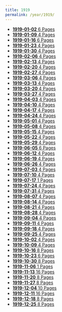 ```yaml
---
title: 1919
permalink: /year/1919/
---
```


<ul class="taxonomy__index">
<li><a href="/issues/hydro-review-1919-01-02"><strong>1919-01-02</strong> <span class="taxonomy__count">6 Pages</span></a></li>
<li><a href="/issues/hydro-review-1919-01-09"><strong>1919-01-09</strong> <span class="taxonomy__count">4 Pages</span></a></li>
<li><a href="/issues/hydro-review-1919-01-16"><strong>1919-01-16</strong> <span class="taxonomy__count">6 Pages</span></a></li>
<li><a href="/issues/hydro-review-1919-01-23"><strong>1919-01-23</strong> <span class="taxonomy__count">4 Pages</span></a></li>
<li><a href="/issues/hydro-review-1919-01-30"><strong>1919-01-30</strong> <span class="taxonomy__count">4 Pages</span></a></li>
<li><a href="/issues/hydro-review-1919-02-06"><strong>1919-02-06</strong> <span class="taxonomy__count">4 Pages</span></a></li>
<li><a href="/issues/hydro-review-1919-02-13"><strong>1919-02-13</strong> <span class="taxonomy__count">4 Pages</span></a></li>
<li><a href="/issues/hydro-review-1919-02-20"><strong>1919-02-20</strong> <span class="taxonomy__count">4 Pages</span></a></li>
<li><a href="/issues/hydro-review-1919-02-27"><strong>1919-02-27</strong> <span class="taxonomy__count">4 Pages</span></a></li>
<li><a href="/issues/hydro-review-1919-03-06"><strong>1919-03-06</strong> <span class="taxonomy__count">4 Pages</span></a></li>
<li><a href="/issues/hydro-review-1919-03-13"><strong>1919-03-13</strong> <span class="taxonomy__count">4 Pages</span></a></li>
<li><a href="/issues/hydro-review-1919-03-20"><strong>1919-03-20</strong> <span class="taxonomy__count">4 Pages</span></a></li>
<li><a href="/issues/hydro-review-1919-03-27"><strong>1919-03-27</strong> <span class="taxonomy__count">4 Pages</span></a></li>
<li><a href="/issues/hydro-review-1919-04-03"><strong>1919-04-03</strong> <span class="taxonomy__count">4 Pages</span></a></li>
<li><a href="/issues/hydro-review-1919-04-10"><strong>1919-04-10</strong> <span class="taxonomy__count">4 Pages</span></a></li>
<li><a href="/issues/hydro-review-1919-04-17"><strong>1919-04-17</strong> <span class="taxonomy__count">4 Pages</span></a></li>
<li><a href="/issues/hydro-review-1919-04-24"><strong>1919-04-24</strong> <span class="taxonomy__count">4 Pages</span></a></li>
<li><a href="/issues/hydro-review-1919-05-01"><strong>1919-05-01</strong> <span class="taxonomy__count">4 Pages</span></a></li>
<li><a href="/issues/hydro-review-1919-05-08"><strong>1919-05-08</strong> <span class="taxonomy__count">4 Pages</span></a></li>
<li><a href="/issues/hydro-review-1919-05-15"><strong>1919-05-15</strong> <span class="taxonomy__count">4 Pages</span></a></li>
<li><a href="/issues/hydro-review-1919-05-22"><strong>1919-05-22</strong> <span class="taxonomy__count">4 Pages</span></a></li>
<li><a href="/issues/hydro-review-1919-05-29"><strong>1919-05-29</strong> <span class="taxonomy__count">4 Pages</span></a></li>
<li><a href="/issues/hydro-review-1919-06-05"><strong>1919-06-05</strong> <span class="taxonomy__count">6 Pages</span></a></li>
<li><a href="/issues/hydro-review-1919-06-12"><strong>1919-06-12</strong> <span class="taxonomy__count">4 Pages</span></a></li>
<li><a href="/issues/hydro-review-1919-06-19"><strong>1919-06-19</strong> <span class="taxonomy__count">4 Pages</span></a></li>
<li><a href="/issues/hydro-review-1919-06-26"><strong>1919-06-26</strong> <span class="taxonomy__count">4 Pages</span></a></li>
<li><a href="/issues/hydro-review-1919-07-03"><strong>1919-07-03</strong> <span class="taxonomy__count">4 Pages</span></a></li>
<li><a href="/issues/hydro-review-1919-07-10"><strong>1919-07-10</strong> <span class="taxonomy__count">4 Pages</span></a></li>
<li><a href="/issues/hydro-review-1919-07-17"><strong>1919-07-17</strong> <span class="taxonomy__count">1 Pages</span></a></li>
<li><a href="/issues/hydro-review-1919-07-24"><strong>1919-07-24</strong> <span class="taxonomy__count">4 Pages</span></a></li>
<li><a href="/issues/hydro-review-1919-07-31"><strong>1919-07-31</strong> <span class="taxonomy__count">4 Pages</span></a></li>
<li><a href="/issues/hydro-review-1919-08-07"><strong>1919-08-07</strong> <span class="taxonomy__count">4 Pages</span></a></li>
<li><a href="/issues/hydro-review-1919-08-14"><strong>1919-08-14</strong> <span class="taxonomy__count">4 Pages</span></a></li>
<li><a href="/issues/hydro-review-1919-08-21"><strong>1919-08-21</strong> <span class="taxonomy__count">4 Pages</span></a></li>
<li><a href="/issues/hydro-review-1919-08-28"><strong>1919-08-28</strong> <span class="taxonomy__count">4 Pages</span></a></li>
<li><a href="/issues/hydro-review-1919-09-04"><strong>1919-09-04</strong> <span class="taxonomy__count">4 Pages</span></a></li>
<li><a href="/issues/hydro-review-1919-09-11"><strong>1919-09-11</strong> <span class="taxonomy__count">4 Pages</span></a></li>
<li><a href="/issues/hydro-review-1919-09-18"><strong>1919-09-18</strong> <span class="taxonomy__count">4 Pages</span></a></li>
<li><a href="/issues/hydro-review-1919-09-25"><strong>1919-09-25</strong> <span class="taxonomy__count">4 Pages</span></a></li>
<li><a href="/issues/hydro-review-1919-10-02"><strong>1919-10-02</strong> <span class="taxonomy__count">4 Pages</span></a></li>
<li><a href="/issues/hydro-review-1919-10-09"><strong>1919-10-09</strong> <span class="taxonomy__count">4 Pages</span></a></li>
<li><a href="/issues/hydro-review-1919-10-16"><strong>1919-10-16</strong> <span class="taxonomy__count">8 Pages</span></a></li>
<li><a href="/issues/hydro-review-1919-10-23"><strong>1919-10-23</strong> <span class="taxonomy__count">6 Pages</span></a></li>
<li><a href="/issues/hydro-review-1919-10-30"><strong>1919-10-30</strong> <span class="taxonomy__count">8 Pages</span></a></li>
<li><a href="/issues/hydro-review-1919-11-06"><strong>1919-11-06</strong> <span class="taxonomy__count">1 Pages</span></a></li>
<li><a href="/issues/hydro-review-1919-11-13"><strong>1919-11-13</strong> <span class="taxonomy__count">16 Pages</span></a></li>
<li><a href="/issues/hydro-review-1919-11-20"><strong>1919-11-20</strong> <span class="taxonomy__count">8 Pages</span></a></li>
<li><a href="/issues/hydro-review-1919-11-27"><strong>1919-11-27</strong> <span class="taxonomy__count">8 Pages</span></a></li>
<li><a href="/issues/hydro-review-1919-12-04"><strong>1919-12-04</strong> <span class="taxonomy__count">10 Pages</span></a></li>
<li><a href="/issues/hydro-review-1919-12-11"><strong>1919-12-11</strong> <span class="taxonomy__count">16 Pages</span></a></li>
<li><a href="/issues/hydro-review-1919-12-18"><strong>1919-12-18</strong> <span class="taxonomy__count">8 Pages</span></a></li>
<li><a href="/issues/hydro-review-1919-12-25"><strong>1919-12-25</strong> <span class="taxonomy__count">8 Pages</span></a></li>
</ul>
